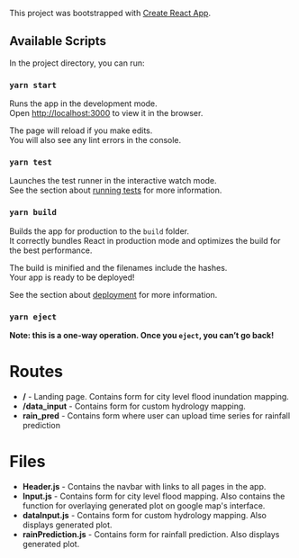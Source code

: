 This project was bootstrapped with [Create React App](https://github.com/facebook/create-react-app).

## Available Scripts

In the project directory, you can run:

### `yarn start`

Runs the app in the development mode.<br />
Open [http://localhost:3000](http://localhost:3000) to view it in the browser.

The page will reload if you make edits.<br />
You will also see any lint errors in the console.

### `yarn test`

Launches the test runner in the interactive watch mode.<br />
See the section about [running tests](https://facebook.github.io/create-react-app/docs/running-tests) for more information.

### `yarn build`

Builds the app for production to the `build` folder.<br />
It correctly bundles React in production mode and optimizes the build for the best performance.

The build is minified and the filenames include the hashes.<br />
Your app is ready to be deployed!

See the section about [deployment](https://facebook.github.io/create-react-app/docs/deployment) for more information.

### `yarn eject`

**Note: this is a one-way operation. Once you `eject`, you can’t go back!**

# Routes
* **/** - Landing page. Contains form for city level flood inundation mapping.
* **/data_input** - Contains form for custom hydrology mapping.
* **rain_pred** -  Contains form where user can upload time series for rainfall prediction

# Files
* **Header.js** - Contains the navbar with links to all pages in the app.
* **Input.js** - Contains form for city level flood mapping. Also contains the function for overlaying generated plot on google map's interface.
* **dataInput.js** - Contains form for custom hydrology mapping. Also displays generated plot.
* **rainPrediction.js** - Contains form for rainfall prediction. Also displays generated plot.
